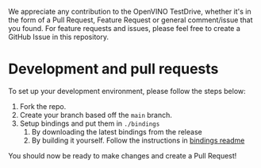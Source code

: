 We appreciate any contribution to the OpenVINO TestDrive, whether it's in the form of a
Pull Request, Feature Request or general comment/issue that you found. For feature
requests and issues, please feel free to create a GitHub Issue in this repository.

# Development and pull requests
To set up your development environment, please follow the steps below:

1. Fork the repo.
2. Create your branch based off the `main` branch.
3. Setup bindings and put them in `./bindings`
    1. By downloading the latest bindings from the release
    2. By building it yourself. Follow the instructions in 
    [bindings readme](openvino_bindings/README.md#how-to-build)

You should now be ready to make changes and create a Pull Request!
